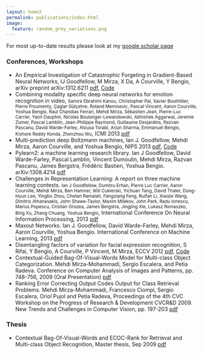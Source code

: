 ```yaml
---
layout: home2
permalink: publications/index.html
image:
  feature: random_grey_variations.png
---
```

For most up-to-date results please look at my <a href="http://scholar.google.ca/citations?hl=en&user=c646VbAAAAAJ">google scholar page</a>

### Conferences, Workshops

* An Empirical Investigation of Catastrophic Forgeting in Gradient-Based Neural Networks, IJ Goodfellow, M Mirza, X Da, A Courville, Y Bengio, arXiv preprint arXiv:1312.6211 <a href="http://arxiv.org/pdf/1312.6211v1">pdf</a>, <a href="https://github.com/goodfeli/forgetting">Code</a>
* Combining modality specific deep neural networks for emotion recognition in video, <small>Samira Ebrahimi Kanou, Christopher Pal, Xavier Bouthillier, Pierre Froumenty, Çaglar Gülçehre, Roland Memisevic, Pascal Vincent, Aaron Courville, Yoshua Bengio, Raul Chandias Ferrari, Mehdi Mirza, Sébastien Jean, Pierre-Luc Carrier, Yann Dauphin, Nicolas Boulanger-Lewandowski, Abhishek Aggarwal, Jeremie Zumer, Pascal Lamblin, Jean-Philippe Raymond, Guillaume Desjardins, Razvan Pascanu, David Warde-Farley, Atousa Torabi, Arjun Sharma, Emmanuel Bengio, Kishore Reddy Konda, Zhenzhou Wu</small>, ICMI 2013 <a href="http://www.professeurs.polymtl.ca/christopher.pal/icmi2013/icmi2013_grand_challenge_winner.pdf">pdf</a>
* Multi-prediction deep Boltzmann machines, Ian J. Goodfellow, Mehdi Mirza, Aaron Courville, and Yoshua Bengio, NIPS 2013 <a href="http://media.nips.cc/nipsbooks/nipspapers/paper_files/nips26/349.pdf">pdf</a>, <a href="http://www-etud.iro.umontreal.ca/~goodfeli/mp_dbm.html">Code</a>
* Pylearn2: a machine learning research library. Ian J Goodfellow, David Warde-Farley, Pascal Lamblin, Vincent Dumoulin, Mehdi Mirza, Razvan Pascanu, James Bergstra, Frédéric Bastien, Yoshua Bengio. arXiv:1308.4214 <a href="http://arxiv.org/pdf/1308.4214v1">pdf</a>
* Challenges in Representation Learning: A report on three machine learning contests. <small>Ian J Goodfellow, Dumitru Erhan, Pierre Luc Carrier, Aaron Courville, Mehdi Mirza, Ben Hamner, Will Cukierski, Yichuan Tang, David Thaler, Dong-Hyun Lee, Yingbo Zhou, Chetan Ramaiah, Fangxiang Feng, Ruifan Li, Xiaojie Wang, Dimitris Athanasakis, John Shawe-Taylor, Maxim Milakov, John Park, Radu Ionescu, Marius Popescu, Cristian Grozea, James Bergstra, Jingjing Xie, Lukasz Romaszko, Bing Xu, Zhang Chuang, Yoshua Bengio</small>, International Conference On Neural Information Processing, 2013 <a href="http://arxiv.org/pdf/1307.0414v1">pdf</a>
* Maxout Networks. Ian J. Goodfellow, David Warde-Farley, Mehdi Mirza, Aaron Courville, Yoshua Bengio. International Conference on Machine Learning, 2013 <a href="http://jmlr.org/proceedings/papers/v28/goodfellow13.pdf">pdf</a>
* Disentangling factors of variation for facial expression recognition, S Rifai, Y Bengio, A Courville, P Vincent, M Mirza, ECCV 2012 <a href="http://www-etud.iro.umontreal.ca/~rifaisal/material/rifai_eccv_2012.pdf">pdf</a>, <a href="https://github.com/srifai/cda">Code</a>
* Contextual-Guided Bag-Of-Visual-Words Model for Multi-class Object Categorization. Mehdi Mirza-Mohammadi, Sergio Escalera, and Petia Radeva. Conference on Computer Analysis of Images and Patterns, pp. 748-756, 2009 (Oral Presentation) <a href="http://www-etud.iro.umontreal.ca/~mirzamom/caip2009.pdf">pdf</a>
* Ranking Error Correcting Output Codes Output for Class Retrieval Problems. Mehdi Mirza-Mohammadi, Francesco Ciompi, Sergio Escalera, Oriol Pujol and Petia Radeva, Proceedings of the 4th CVC Workshop on the Progress of Research & Development CVCR&D 2009. New Trends and Challenges in Computer Vision, pp. 197-203 <a href="http://www-etud.iro.umontreal.ca/~mirzamom/cvcrd2009.pdf">pdf</a>

### Thesis

* Contextual Bag-Of-Visual-Words and ECOC-Rank for Retrieval and Multi-class Object Recognition, Master thesis, Sep 2009 <a href="http://www-etud.iro.umontreal.ca/~mirzamom/master.pdf">pdf</a>
